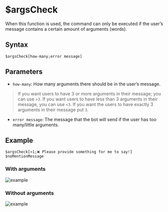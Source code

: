 # $argsCheck
When this function is used, the command can only be executed if the user’s message contains a certain amount of arguments (words).

## Syntax
```
$argsCheck[how-many;error message]
```

## Parameters
- `how-many`: How many arguments there should be in the user’s message.
> If you want users to have 3 or more arguments in their message; you can use `>3`. If you want users to have less than 3 arguments in their message, you can use `<3`. If you want the users to have exactly 3 arguments in their message put `3`. 
- `error message`: The message that the bot will send if the user has too many/little arguments.

## Example
```
$argsCheck[>1;❌ Please provide something for me to say!]
$noMentionMessage
```

### With arguments
![example](https://user-images.githubusercontent.com/113303649/209973658-2e392e0e-deef-483b-98a9-5597c9bce740.png)

### Without arguments
![example](https://user-images.githubusercontent.com/113303649/209973418-97663aac-9075-48f6-b241-3feb11a730f0.png)
